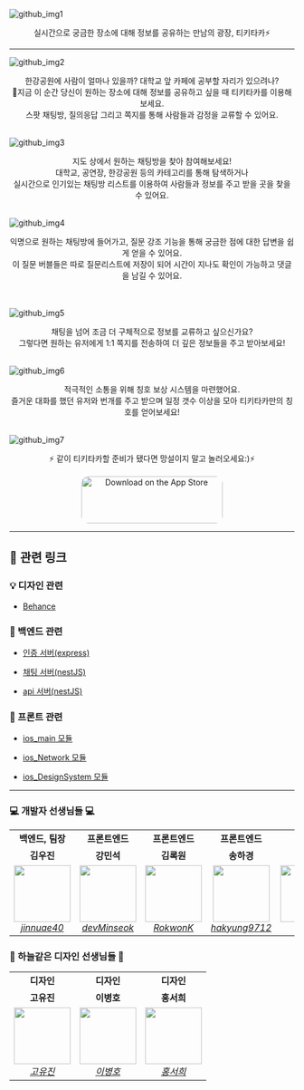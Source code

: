 ![github_img1](https://user-images.githubusercontent.com/13329304/176240062-52406f58-2b14-44f5-95d9-091b9001c820.png)
<br>

<div align="center"> 실시간으로 궁금한 장소에 대해 정보를 공유하는 만남의 광장, 티키타카⚡️ </div>

---

![github_img2](https://user-images.githubusercontent.com/13329304/176240116-90cccb5f-e0b4-4437-94d2-523e6ac2150b.png)

<div align="center">한강공원에 사람이 얼마나 있을까? 대학교 앞 카페에 공부할 자리가 있으려나?   <br>   
👀지금 이 순간 당신이 원하는 장소에 대해 정보를 공유하고 싶을 때 티키타카를 이용해보세요.<br>  스팟 채팅방, 질의응답 그리고 쪽지를 통해 사람들과 감정을 교류할 수 있어요. </div>
<br>

![github_img3](https://user-images.githubusercontent.com/13329304/176240134-1b8045d9-b3b3-4175-b787-1909200fe4fd.png)

<div align="center"> 지도 상에서 원하는 채팅방을 찾아 참여해보세요! <br>대학교, 공연장, 한강공원 등의 카테고리를 통해 탐색하거나 <br>실시간으로 인기있는 채팅방 리스트를 이용하여 사람들과 정보를 주고 받을 곳을 찾을 수 있어요.  </div>
<br>

![github_img4](https://user-images.githubusercontent.com/13329304/176240146-0686c970-63e8-42c2-8d61-f5947cc0ea4e.png)

<div align="center">익명으로 원하는 채팅방에 들어가고, 질문 강조 기능을 통해 궁금한 점에 대한 답변을 쉽게 얻을 수 있어요. <br> 이 질문 버블들은 따로 질문리스트에 저장이 되어 시간이 지나도 확인이 가능하고 댓글을 남길 수 있어요. </div>
<br>
<br>

![github_img5](https://user-images.githubusercontent.com/13329304/176240152-d33ce61e-cabc-4ab4-9778-c2afc4411f6b.png)

<div align="center">채팅을 넘어 조금 더 구체적으로 정보를 교류하고 싶으신가요?  <br>그렇다면 원하는 유저에게 1:1 쪽지를 전송하여 더 깊은 정보들을 주고 받아보세요! </div>

<br>

![github_img6](https://user-images.githubusercontent.com/13329304/176240158-5b56e493-41fb-4096-b51b-abafef5300b7.png)

<div align="center">적극적인 소통을 위해 칭호 보상 시스템을 마련했어요.<br>즐거운 대화를 했던 유저와 번개를 주고 받으며 일정 갯수 이상을 모아 티키타카만의 칭호를 얻어보세요!</div>
<br>

![github_img7](https://user-images.githubusercontent.com/13329304/176240464-0d1abadc-5563-4358-8244-18bb7277491f.png)

<div align="center">⚡️ 같이 티키타카할 준비가 됐다면 망설이지 말고 놀러오세요:)⚡️</div>

<br>
<div align="center"><a href="https://apps.apple.com/kr/app/%ED%8B%B0%ED%82%A4%ED%83%80%EC%B9%B4-tikitaka/id1617831823"><img src="https://tools.applemediaservices.com/api/badges/download-on-the-app-store/black/ko-kr?size=250x83&amp;releaseDate=1654300800&h=dd4ccd7fb22c609cf9132f37bf23c390" alt="Download on the App Store" style="border-radius: 13px; width: 250px; height: 83px;"></a></div>

---

## :link: 관련 링크

### :bulb: 디자인 관련

- [Behance](https://www.behance.net/gallery/145307681/Tikitaka)

### :hatched_chick: 백엔드 관련

- [인증 서버(express)](https://github.com/depromeet/11th_4team_be_authentication)

- [채팅 서버(nestJS)](https://github.com/depromeet/11th_4team_be_chat)

- [api 서버(nestJS)](https://github.com/depromeet/11th_4team_be_api)

### :apple: 프론트 관련

- [ios_main 모듈](https://github.com/depromeet/Tiqui-Taca_iOS)

- [ios_Network 모듈](https://github.com/depromeet/Tiqui-Taca_iOS_NetworkModule)

- [ios_DesignSystem 모듈](https://github.com/depromeet/Tiqui-Taca_iOS_DesignSystemModule)

---

### :computer: 개발자 선생님들 :computer:

<table>
    <tr align="center">
        <td><B>백엔드, 팀장<B></td>
        <td><B>프론트엔드<B></td>
        <td><B>프론트엔드<B></td>
        <td><B>프론트엔드<B></td>
        <td><B>백엔드<B></td>
    </tr>
    <tr align="center">
        <td><B>김우진<B></td>
        <td><B>강민석<B></td>
        <td><B>김록원<B></td>
        <td><B>송하경<B></td>
        <td><B>이찬진<B></td>
    </tr>
    <tr align="center">
        <td>
            <img width="100" src="https://user-images.githubusercontent.com/13329304/176246171-5b0c6530-4080-46d7-ab93-f35262938e74.png">
            <br>
            <a href="https://github.com/jinnuae40"><I>jinnuae40</I></a>
        </td>
        <td>
            <img width="100" src="https://user-images.githubusercontent.com/13329304/176246162-e639d0e8-1576-43c7-b5a7-8cea8a79d6f3.png">
            <br>
            <a href="https://github.com/devMinseok"><I>devMinseok</I></a>
        </td>
        <td>
            <img width="100"  src="https://user-images.githubusercontent.com/13329304/176246153-616c902d-c9dd-4dbe-95a9-7b04138d54a9.png">
            <br>
            <a href="https://github.com/RokwonK"><I>RokwonK</I></a>
        </td>
        <td>
            <img width="100" src="https://user-images.githubusercontent.com/13329304/176246169-031f1728-8cc7-46da-a2b2-4a269a860d5e.png">
            <br>
            <a href="https://github.com/hakyung9712"><I>hakyung9712</I></a>
        </td>
        <td>
            <img width="100" src="https://user-images.githubusercontent.com/13329304/176246175-69359c06-b67c-463d-9c68-be5742658a3a.png">
            <br>
            <a href="https://github.com/ImNM"><I>ImNM</I></a>
        </td>
    </tr>
</table>

### :art: 하늘같은 디자인 선생님들 :art:

<table>
    <tr align="center">
        <td><B>디자인<B></td>
        <td><B>디자인<B></td>
        <td><B>디자인<B></td>
    </tr>
    <tr align="center">
        <td><B>고유진<B></td>
        <td><B>이병호<B></td>
        <td><B>홍서희<B></td>
    </tr>
    <tr align="center">
        <td>
            <img width="100"  src="https://user-images.githubusercontent.com/13329304/176246147-cbba443e-5edc-4e23-9b8e-73584aad5f80.png">
            <br>
            <a href="https://www.behance.net/yujin212159a5c"><I>고유진</I></a>
        </td>
        <td>
            <img width="100" src="https://user-images.githubusercontent.com/13329304/176246158-7ac4cf5e-0184-4e46-be30-4bf8813fbcd3.png">
            <br>
            <a href="https://www.behance.net/lee1796ca3a"><I>이병호</I></a>
        </td>
        <td>
            <img width="100" src="https://user-images.githubusercontent.com/13329304/176246181-a2c4d1d9-e4f4-46d3-ab4c-3f2f6a56bc83.png">
            <br>
            <a href="https://www.behance.net/carinhong"><I>홍서희</I></a>
        </td>
    </tr>
</table>
